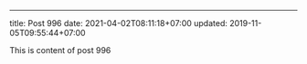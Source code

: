 ---
title: Post 996
date: 2021-04-02T08:11:18+07:00
updated: 2019-11-05T09:55:44+07:00

This is content of post 996